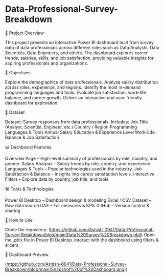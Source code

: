 # Data-Professional-Survey-Breakdown

📌 Project Overview

This project presents an interactive Power BI dashboard built from survey data of data professionals across different roles such as Data Analysts, Data Scientists, Data Engineers, and others.
The dashboard explores career trends, salaries, skills, and job satisfaction, providing valuable insights for aspiring professionals and organizations.

🎯 Objectives

Explore the demographics of data professionals.
Analyze salary distribution across roles, experience, and regions.
Identify the most in-demand programming languages and tools.
Evaluate job satisfaction, work-life balance, and career growth.
Deliver an interactive and user-friendly dashboard for exploration.

📂 Dataset

Dataset: Survey responses from data professionals.
Includes: Job Title (Analyst, Scientist, Engineer, etc.)
Country / Region
Programming Languages & Tools
Annual Salary
Education & Experience Level
Work-Life Balance & Job Satisfaction

📊 Dashboard Features

Overview Page – High-level summary of professionals by role, country, and gender.
Salary Analysis – Salary trends by role, country, and experience.
Languages & Tools – Popular technologies used in the industry.
Job Satisfaction & Balance – Insights into career satisfaction levels.
Interactive Filters – Explore data by country, job title, and tools.

🛠️ Tools & Technologies

Power BI Desktop – Dashboard design & modeling
Excel / CSV Dataset – Raw data source
DAX – For measures & KPIs
GitHub – Version control & sharing

🚀 How to Use

Clone the repository:
(https://github.com/Ashish-0941/Data-Professional-Survey-Breakdown/blob/main/Data%20Survey%20Breakdown.pbit)
Open the .pbix file in Power BI Desktop.
Interact with the dashboard using filters & slicers.

📸 Dashboard Preview

(https://github.com/Ashish-0941/Data-Professional-Survey-Breakdown/blob/main/Snapshot%20of%20Dashboard.png))
